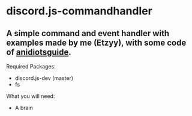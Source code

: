 # discord.js-commandhandler
## A simple command and event handler with examples made by me (Etzyy), with some code of [anidiotsguide](https://anidiotsguide_old.gitbooks.io/discord-js-bot-guide/coding-guides/a-basic-command-handler.html).

Required Packages: 
- discord.js-dev (master)
- fs

What you will need:
- A brain
